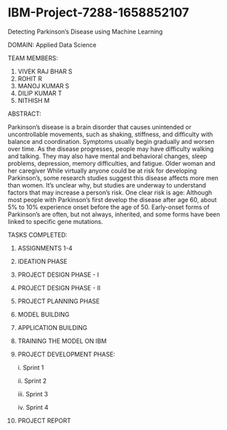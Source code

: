 # IBM-Project-7288-1658852107
Detecting Parkinson’s Disease using Machine Learning

DOMAIN: Applied Data Science

TEAM MEMBERS:
1. VIVEK RAJ BHAR S
2. ROHIT R
3. MANOJ KUMAR S
4. DILIP KUMAR T
5. NITHISH M


ABSTRACT:

Parkinson’s disease is a brain disorder that causes unintended or uncontrollable movements, such as shaking, stiffness, and difficulty with balance and coordination.
Symptoms usually begin gradually and worsen over time. As the disease progresses, people may have difficulty walking and talking. 
They may also have mental and behavioral changes, sleep problems, depression, memory difficulties, and fatigue.
Older woman and her caregiver While virtually anyone could be at risk for developing Parkinson’s, some research studies suggest this disease affects more men than women.
It’s unclear why, but studies are underway to understand factors that may increase a person’s risk. 
One clear risk is age: Although most people with Parkinson’s first develop the disease after age 60, about 5% to 10% experience onset before the age of 50. 
Early-onset forms of Parkinson’s are often, but not always, inherited, and some forms have been linked to specific gene mutations.

TASKS COMPLETED:
1. ASSIGNMENTS 1-4
2. IDEATION PHASE
3. PROJECT DESIGN PHASE - I
4. PROJECT DESIGN PHASE - II
5. PROJECT PLANNING PHASE
6. MODEL BUILDING
7. APPLICATION BUILDING
8. TRAINING THE MODEL ON IBM
9. PROJECT DEVELOPMENT PHASE:

      i. Sprint 1
      
      ii. Sprint 2
      
      iii. Sprint 3
      
      iv. Sprint 4
      
10. PROJECT REPORT
